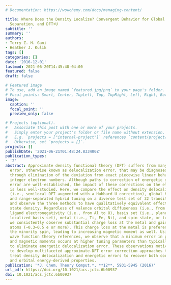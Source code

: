 ```yaml
---
# Documentation: https://wowchemy.com/docs/managing-content/

title: Where Does the Density Localize? Convergent Behavior for Global Hybrids, Range
  Separation, and DFT+U
subtitle: ''
summary: ''
authors:
- Terry Z. H. Gani
- Heather J. Kulik
tags: []
categories: []
date: '2016-12-01'
lastmod: 2021-06-20T14:45:48-04:00
featured: false
draft: false

# Featured image
# To use, add an image named `featured.jpg/png` to your page's folder.
# Focal points: Smart, Center, TopLeft, Top, TopRight, Left, Right, BottomLeft, Bottom, BottomRight.
image:
  caption: ''
  focal_point: ''
  preview_only: false

# Projects (optional).
#   Associate this post with one or more of your projects.
#   Simply enter your project's folder or file name without extension.
#   E.g. `projects = ["internal-project"]` references `content/project/deep-learning/index.md`.
#   Otherwise, set `projects = []`.
projects: []
publishDate: '2021-06-21T01:48:24.833400Z'
publication_types:
- '2'
abstract: Approximate density functional theory (DFT) suffers from many-electron self-interaction
  error, otherwise known as delocalization error, that may be diagnosed and then corrected
  through elimination of the deviation from exact piecewise linear behavior between
  integer electron numbers. Although paths to correction of energetic delocalization
  error are well-established, the impact of these corrections on the electron density
  is less well-studied. Here, we compare the effect on density delocalization of DFT+U
  (i.e., semilocal DFT augmented with a Hubbard U correction), global hybrid tuning,
  and range-separated hybrid tuning on a diverse test set of 32 transition metal complexes
  and observe the three methods to have qualitatively equivalent effects on the ground
  state density. Regardless of valence orbital diffuseness (i.e., from 2p to 5p),
  ligand electronegativity (i.e., from Al to O), basis set (i.e., plane wave versus
  localized basis set), metal (i.e., Ti, Fe, Ni), and spin state, or tuning method,
  we consistently observe substantial charge loss at the metal and gain at ligand
  atoms (∼0.3–0.5 e or more). This charge loss at the metal is preferentially from
  the minority spin, leading to increasing magnetic moment as well. Using accurate
  wave function theory references, we observe that a minimum error in partial charges
  and magnetic moments occurs at higher tuning parameters than typically employed
  to eliminate energetic delocalization error. These observations motivate the need
  to develop multifaceted approximate-DFT error correction approaches that separately
  treat density delocalization and energetic errors to recover both correct density
  and orbital energy-derived properties.
publication: '*J. Chem. Theory Comput.*, **12**, 5931-5945 (2016)'
url_pdf: https://doi.org/10.1021/acs.jctc.6b00937
doi: 10.1021/acs.jctc.6b00937
---
```

